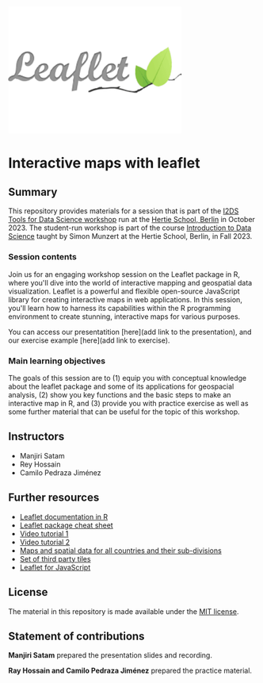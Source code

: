 <a href="https://rstudio.github.io/leaflet/"><img src="logo.png" width="350px"/></a>

# Interactive maps with leaflet


## Summary

This repository provides materials for a session that is part of the [I2DS Tools for Data Science workshop](https://github.com/intro-to-data-science-23-workshop) run at the [Hertie School, Berlin](https://www.hertie-school.org/en/) in October 2023. The student-run workshop is part of the course [Introduction to Data Science](https://github.com/intro-to-data-science-23) taught by Simon Munzert at the Hertie School, Berlin, in Fall 2023.

### Session contents

Join us for an engaging workshop session on the Leaflet package in R, where you'll dive into the world of interactive mapping and geospatial data visualization. Leaflet is a powerful and flexible open-source JavaScript library for creating interactive maps in web applications. In this session, you'll learn how to harness its capabilities within the R programming environment to create stunning, interactive maps for various purposes.

You can access our presentatition [here](add link to the presentation), and our exercise example [here](add link to exercise).

### Main learning objectives

The goals of this session are to (1) equip you with conceptual knowledge about the leaflet package and some of its applications for geospacial analysis, (2) show you  key functions and the basic steps to make an interactive map in R, and (3) provide you with practice exercise as well as some further material that can be useful for the topic of this workshop.


## Instructors

- Manjiri Satam 
- Rey Hossain
- Camilo Pedraza Jiménez


## Further resources

- [Leaflet documentation in R](https://rstudio.github.io/leaflet/)
- [Leaflet package cheat sheet](https://ugoproto.github.io/ugo_r_doc/pdf/leaflet-cheat-sheet.pdf)
- [Video tutorial 1](https://www.youtube.com/playlist?list=PL6wLL_RojB5y8uL3uuIMnJ6JoTIFywQ-r)
- [Video tutorial 2](https://www.youtube.com/playlist?list=PLmFi_ou2WwcEyPq7Y9DvzFRLlp9-XvFDb)
- [Maps and spatial data for all countries and their sub-divisions](https://gadm.org/)
- [Set of third party tiles](http://leaflet-extras.github.io/leaflet-providers/preview/index.html)
- [Leaflet for JavaScript](https://leafletjs.com/) 

## License

The material in this repository is made available under the [MIT license](http://opensource.org/licenses/mit-license.php). 

## Statement of contributions

**Manjiri Satam** prepared the presentation slides and recording. 

**Ray Hossain and Camilo Pedraza Jiménez** prepared the practice material.

